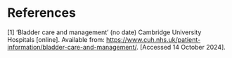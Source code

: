 # References

[1] ‘Bladder care and management’ (no date) Cambridge University Hospitals [online]. Available from: https://www.cuh.nhs.uk/patient-information/bladder-care-and-management/. [Accessed 14 October 2024].
